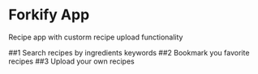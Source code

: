 # Forkify App

Recipe app with custorm recipe upload functionality

##1 Search recipes by ingredients keywords
##2 Bookmark you favorite recipes
##3 Upload your own recipes
